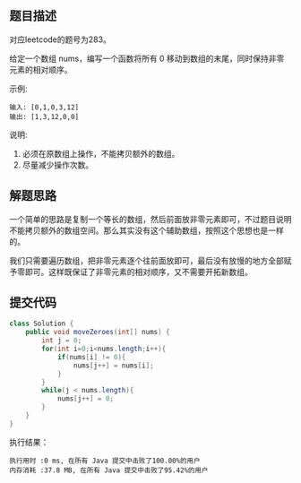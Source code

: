 ## 题目描述

对应leetcode的题号为283。


给定一个数组 nums，编写一个函数将所有 0 移动到数组的末尾，同时保持非零元素的相对顺序。

示例:


```
输入: [0,1,0,3,12]
输出: [1,3,12,0,0]
```

说明:

1. 必须在原数组上操作，不能拷贝额外的数组。
2. 尽量减少操作次数。


## 解题思路

一个简单的思路是复制一个等长的数组，然后前面放非零元素即可，不过题目说明不能拷贝额外的数组空间。那么其实没有这个辅助数组，按照这个思想也是一样的。

我们只需要遍历数组，把非零元素逐个往前面放即可，最后没有放慢的地方全部赋予零即可。这样既保证了非零元素的相对顺序，又不需要开拓新数组。



## 提交代码


```java
class Solution {
    public void moveZeroes(int[] nums) {
        int j = 0;
        for(int i=0;i<nums.length;i++){
            if(nums[i] != 0){
                nums[j++] = nums[i];
            }
        }
        while(j < nums.length){
            nums[j++] = 0;
        }
    }
}
```

执行结果：

```
执行用时 :0 ms, 在所有 Java 提交中击败了100.00%的用户
内存消耗 :37.8 MB, 在所有 Java 提交中击败了95.42%的用户
```
